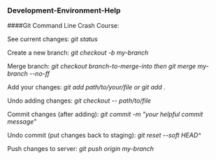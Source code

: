 ### Development-Environment-Help

####Git Command Line Crash Course:

See current changes: *git status*

Create a new branch: *git checkout -b my-branch*

Merge branch: *git checkout branch-to-merge-into then git merge my-branch --no-ff*

Add your changes: *git add path/to/your/file or git add .*

Undo adding changes: *git checkout -- path/to/file*

Commit changes (after adding): *git commit -m "your helpful commit message"*

Undo commit (put changes back to staging): *git reset --soft HEAD^*

Push changes to server: *git push origin my-branch*
